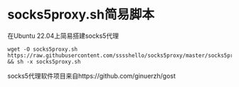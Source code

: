 # socks5proxy.sh简易脚本
在Ubuntu 22.04上简易搭建socks5代理
```
wget -O socks5proxy.sh https://raw.githubusercontent.com/sssshello/socks5proxy/master/socks5proxy.sh && sh -x socks5proxy.sh
```

socks5代理软件项目来自https://github.com/ginuerzh/gost

